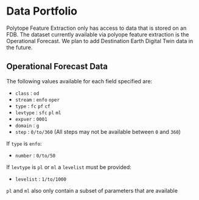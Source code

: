 # Data Portfolio

Polytope Feature Extraction only has access to data that is stored on an FDB. The dataset currently available via polyope feature extraction is the Operational Forecast. We plan to add Destination Earth Digital Twin data in the future.

## Operational Forecast Data

The following values available for each field specified are:

* `class` : `od`
* `stream` : `enfo` `oper`
* `type` : `fc` `pf` `cf`
* `levtype` : `sfc` `pl` `ml`
* `expver` : `0001`
* `domain` : `g`
* `step` : `0/to/360` (All steps may not be available between `0` and `360`)

If `type` is `enfo`:

* `number` : `0/to/50`

If `levtype` is `pl` or `ml` a `levelist` must be provided:

* `levelist` : `1/to/1000`

`pl` and `ml` also only contain a subset of parameters that are available